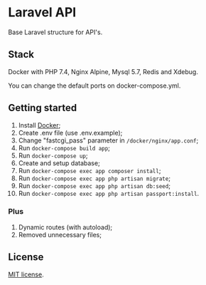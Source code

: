 # Laravel API 
Base Laravel structure for API's.

## Stack 
Docker with PHP 7.4, Nginx Alpine, Mysql 5.7, Redis and Xdebug.

You can change the default ports on docker-compose.yml.

## Getting started
1. Install [Docker](https://docs.docker.com/get-docker/);
1. Create .env file (use .env.example);
1. Change "fastcgi_pass" parameter in `/docker/nginx/app.conf`; 
1. Run `docker-compose build app`;
1. Run `docker-compose up`;
1. Create and setup database;
1. Run `docker-compose exec app composer install`;
1. Run `docker-compose exec app php artisan migrate`;
1. Run `docker-compose exec app php artisan db:seed`;
1. Run `docker-compose exec app php artisan passport:install`.

### Plus
1. Dynamic routes (with autoload);
1. Removed unnecessary files;

## License

[MIT license](https://opensource.org/licenses/MIT).
